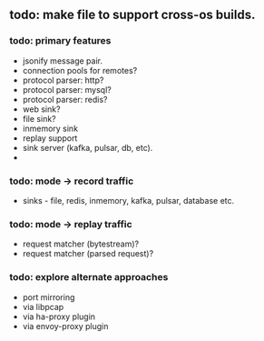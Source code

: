 ## todo: make file to support cross-os builds.

### todo: primary features
- jsonify message pair.
- connection pools for remotes?
- protocol parser: http?
- protocol parser: mysql?
- protocol parser: redis?
- web sink?
- file sink?
- inmemory sink
- replay support
- sink server (kafka, pulsar, db, etc).
-

### todo: mode -> record traffic
- sinks - file, redis, inmemory, kafka, pulsar, database etc.

### todo: mode -> replay traffic
- request matcher (bytestream)?
- request matcher (parsed request)?

### todo: explore alternate approaches
- port mirroring
- via libpcap
- via ha-proxy plugin
- via envoy-proxy plugin
